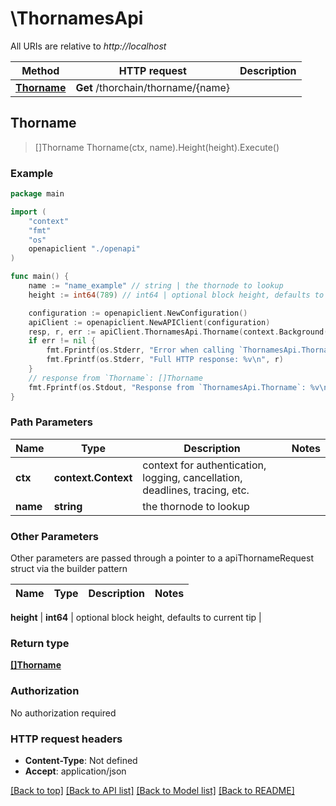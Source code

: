 # \ThornamesApi

All URIs are relative to *http://localhost*

Method | HTTP request | Description
------------- | ------------- | -------------
[**Thorname**](ThornamesApi.md#Thorname) | **Get** /thorchain/thorname/{name} | 



## Thorname

> []Thorname Thorname(ctx, name).Height(height).Execute()





### Example

```go
package main

import (
    "context"
    "fmt"
    "os"
    openapiclient "./openapi"
)

func main() {
    name := "name_example" // string | the thornode to lookup
    height := int64(789) // int64 | optional block height, defaults to current tip (optional)

    configuration := openapiclient.NewConfiguration()
    apiClient := openapiclient.NewAPIClient(configuration)
    resp, r, err := apiClient.ThornamesApi.Thorname(context.Background(), name).Height(height).Execute()
    if err != nil {
        fmt.Fprintf(os.Stderr, "Error when calling `ThornamesApi.Thorname``: %v\n", err)
        fmt.Fprintf(os.Stderr, "Full HTTP response: %v\n", r)
    }
    // response from `Thorname`: []Thorname
    fmt.Fprintf(os.Stdout, "Response from `ThornamesApi.Thorname`: %v\n", resp)
}
```

### Path Parameters


Name | Type | Description  | Notes
------------- | ------------- | ------------- | -------------
**ctx** | **context.Context** | context for authentication, logging, cancellation, deadlines, tracing, etc.
**name** | **string** | the thornode to lookup | 

### Other Parameters

Other parameters are passed through a pointer to a apiThornameRequest struct via the builder pattern


Name | Type | Description  | Notes
------------- | ------------- | ------------- | -------------

 **height** | **int64** | optional block height, defaults to current tip | 

### Return type

[**[]Thorname**](Thorname.md)

### Authorization

No authorization required

### HTTP request headers

- **Content-Type**: Not defined
- **Accept**: application/json

[[Back to top]](#) [[Back to API list]](../README.md#documentation-for-api-endpoints)
[[Back to Model list]](../README.md#documentation-for-models)
[[Back to README]](../README.md)

